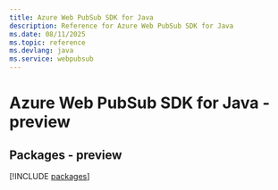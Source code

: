 ```yaml
---
title: Azure Web PubSub SDK for Java
description: Reference for Azure Web PubSub SDK for Java
ms.date: 08/11/2025
ms.topic: reference
ms.devlang: java
ms.service: webpubsub
---
```

# Azure Web PubSub SDK for Java - preview
## Packages - preview
[!INCLUDE [packages](web-pubsub-index.md)]